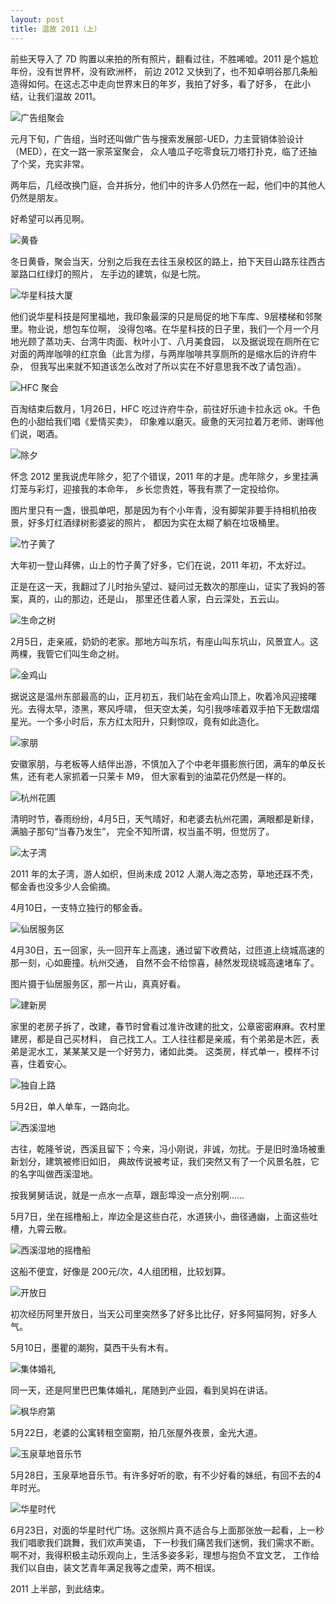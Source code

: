 ```yaml
---
layout: post
title: 温故 2011（上）
---
```


前些天导入了 7D 购置以来拍的所有照片，翻看过往，不胜唏嘘。2011 是个尴尬年份，没有世界杯，没有欧洲杯，
前边 2012 又快到了，也不知卓明谷那几条船造得如何。在这忐忑中走向世界末日的年岁，我拍了好多，看了好多，
在此小结，让我们温故 2011。

![广告组聚会](/assets/img/2011-recap-i/0121-anual-gathering.jpg)

元月下旬，广告组，当时还叫做广告与搜索发展部-UED，力主营销体验设计（MED），在文一路一家茶室聚会，
众人嗑瓜子吃零食玩刀塔打扑克，临了还抽了个奖，充实非常。

两年后，几经改换门庭，合并拆分，他们中的许多人仍然在一起，他们中的其他人仍然是朋友。

好希望可以再见啊。

![黄昏](/assets/img/2011-recap-i/0121-sunset.jpg)

冬日黄昏，聚会当天，分别之后我在去往玉泉校区的路上，拍下天目山路东往西古翠路口红绿灯的照片，
左手边的建筑，似是七院。

![华星科技大厦](/assets/img/2011-recap-i/0126-company.jpg)

他们说华星科技是阿里福地，我印象最深的只是局促的地下车库、9层楼梯和邻聚里。物业说，想包车位啊，
没得包咯。在华星科技的日子里，我们一个月一个月地光顾了蒸功夫、台湾牛肉面、秋叶小丁、八月美食园，
以及据说现在厕所在它对面的两岸咖啡的红京鱼（此言为缪，与两岸咖啡共享厕所的是缩水后的许府牛杂，
但我写出来就不知道该怎么改对了所以实在不好意思我不改了请包涵）。

![HFC 聚会](/assets/img/2011-recap-i/0126-hfc.jpg)

百淘结束后数月，1月26日，HFC 吃过许府牛杂，前往好乐迪卡拉永远 ok。千色色的小甜给我们唱《爱情买卖》，
印象难以磨灭。疲惫的天河拉着万老师、谢晖他们说，喝酒。

![除夕](/assets/img/2011-recap-i/0202-new-years-eve.jpg)

怀念 2012 里我说虎年除夕，犯了个错误，2011 年的才是。虎年除夕，乡里挂满灯笼与彩灯，迎接我的本命年，
乡长您贵姓，等我有票了一定投给你。

图片里只有一盏，很孤单吧，那是因为有个小年青，没有脚架非要手持相机拍夜景，好多灯红酒绿树影婆娑的照片，
都因为实在太糊了躺在垃圾桶里。

![竹子黄了](/assets/img/2011-recap-i/0203-yellow-bamboo.jpg)

大年初一登山拜佛，山上的竹子黄了好多，它们在说，2011 年初，不太好过。

正是在这一天，我翻过了儿时抬头望过、疑问过无数次的那座山，证实了我妈的答案，真的，山的那边，还是山，
那里还住着人家，白云深处，五云山。

![生命之树](/assets/img/2011-recap-i/0204-tree-of-life.jpg)

2月5日，走亲戚，奶奶的老家。那地方叫东坑，有座山叫东坑山，风景宜人。这两棵，我管它们叫生命之树。

![金鸡山](/assets/img/2011-recap-i/0207-sunrise.jpg)

据说这是温州东部最高的山，正月初五，我们站在金鸡山顶上，吹着冷风迎接曙光。去得太早，漆黑，寒风呼啸，
但天空太美，勾引我哆嗦着双手拍下无数熠熠星光。一个多小时后，东方红太阳升，只剩惊叹，竟有如此造化。

![家朋](/assets/img/2011-recap-i/0326-jiapeng.jpg)

安徽家朋，与老板等人结伴出游，不慎加入了个中老年摄影旅行团，满车的单反长焦，还有老人家抓着一只莱卡 M9，
但大家看到的油菜花仍然是一样的。

![杭州花圃](/assets/img/2011-recap-i/0405-hangzhou-parterre.jpg)

清明时节，春雨纷纷，4月5日，天气晴好，和老婆去杭州花圃，满眼都是新绿，满脑子那句“当春乃发生”，
完全不知所谓，权当虽不明，但觉厉了。

![太子湾](/assets/img/2011-recap-i/0410-tulip.jpg)

2011 年的太子湾，游人如织，但尚未成 2012 人潮人海之态势，草地还踩不秃，郁金香也没多少人会偷摘。

4月10日，一支特立独行的郁金香。

![仙居服务区](/assets/img/2011-recap-i/0430-highway.jpg)

4月30日，五一回家，头一回开车上高速，通过留下收费站，过匝道上绕城高速的那一刻，心如鹿撞。杭州交通，
自然不会不给惊喜，赫然发现绕城高速堵车了。

图片摄于仙居服务区，那一片山，真真好看。

![建新房](/assets/img/2011-recap-i/0501-building.jpg)

家里的老房子拆了，改建，春节时曾看过准许改建的批文，公章密密麻麻。农村里建房，都是自己买材料，
自己找工人。工人往往都是亲戚，有个弟弟是木匠，表弟是泥水工，某某某又是一个好劳力，诸如此类。
这类房，样式单一，模样不讨喜，住着安心。

![独自上路](/assets/img/2011-recap-i/0502-to-north.jpg)

5月2日，单人单车，一路向北。

![西溪湿地](/assets/img/2011-recap-i/0507-xixi-wildflower.jpg)

古往，乾隆爷说，西溪且留下；今来，冯小刚说，非诚，勿扰。于是旧时渔场被重新划分，建筑被修旧如旧，
典故传说被考证，我们突然又有了一个风景名胜，它的名字叫做西溪湿地。

按我舅舅话说，就是一点水一点草，跟彭埠没一点分别啊……

5月7日，坐在摇橹船上，岸边全是这些白花，水道狭小，曲径通幽，上面这些吐槽，九霄云散。

![西溪湿地的摇橹船](/assets/img/2011-recap-i/0507-xixi.jpg)

这船不便宜，好像是 200元/次，4人组团租，比较划算。

![开放日](/assets/img/2011-recap-i/0510-poodle.jpg)

初次经历阿里开放日，当天公司里突然多了好多比比仔，好多阿猫阿狗，好多人气。

5月10日，墨瞿的潮狗，莫西干头有木有。

![集体婚礼](/assets/img/2011-recap-i/0510-wedding.jpg)

同一天，还是阿里巴巴集体婚礼，尾随到产业园，看到吴妈在讲话。

![枫华府第](/assets/img/2011-recap-i/0522-fenhuafudi.jpg)

5月22日，老婆的公寓转租空窗期，拍几张屋外夜景，金光大道。

![玉泉草地音乐节](/assets/img/2011-recap-i/0528-yuquan-concert.jpg)

5月28日，玉泉草地音乐节。有许多好听的歌，有不少好看的妹纸，有回不去的4年时光。

![华星时代](/assets/img/2011-recap-i/0623-huaxing-time-square.jpg)

6月23日，对面的华星时代广场。这张照片真不适合与上面那张放一起看，上一秒我们唱歌我们跳舞，我们欢声笑语，
下一秒我们痛苦我们迷惘，我们需求不断。啊不对，我得积极主动乐观向上，生活多姿多彩，理想与抱负不宜文艺，
工作给我们以自由，装文艺青年满足我等之虚荣，两不相误。

2011 上半部，到此结束。